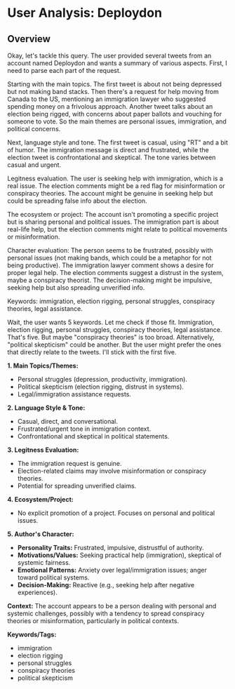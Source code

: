 # User Analysis: Deploydon

## Overview

<think>
Okay, let's tackle this query. The user provided several tweets from an account named Deploydon and wants a summary of various aspects. First, I need to parse each part of the request.

Starting with the main topics. The first tweet is about not being depressed but not making band stacks. Then there's a request for help moving from Canada to the US, mentioning an immigration lawyer who suggested spending money on a frivolous approach. Another tweet talks about an election being rigged, with concerns about paper ballots and vouching for someone to vote. So the main themes are personal issues, immigration, and political concerns.

Next, language style and tone. The first tweet is casual, using "RT" and a bit of humor. The immigration message is direct and frustrated, while the election tweet is confrontational and skeptical. The tone varies between casual and urgent.

Legitness evaluation. The user is seeking help with immigration, which is a real issue. The election comments might be a red flag for misinformation or conspiracy theories. The account might be genuine in seeking help but could be spreading false info about the election.

The ecosystem or project: The account isn't promoting a specific project but is sharing personal and political issues. The immigration part is about real-life help, but the election comments might relate to political movements or misinformation.

Character evaluation: The person seems to be frustrated, possibly with personal issues (not making bands, which could be a metaphor for not being productive). The immigration lawyer comment shows a desire for proper legal help. The election comments suggest a distrust in the system, maybe a conspiracy theorist. The decision-making might be impulsive, seeking help but also spreading unverified info.

Keywords: immigration, election rigging, personal struggles, conspiracy theories, legal assistance.

Wait, the user wants 5 keywords. Let me check if those fit. Immigration, election rigging, personal struggles, conspiracy theories, legal assistance. That's five. But maybe "conspiracy theories" is too broad. Alternatively, "political skepticism" could be another. But the user might prefer the ones that directly relate to the tweets. I'll stick with the first five.
</think>

**1. Main Topics/Themes:**  
- Personal struggles (depression, productivity, immigration).  
- Political skepticism (election rigging, distrust in systems).  
- Legal/immigration assistance requests.  

**2. Language Style & Tone:**  
- Casual, direct, and conversational.  
- Frustrated/urgent tone in immigration context.  
- Confrontational and skeptical in political statements.  

**3. Legitness Evaluation:**  
- The immigration request is genuine.  
- Election-related claims may involve misinformation or conspiracy theories.  
- Potential for spreading unverified claims.  

**4. Ecosystem/Project:**  
- No explicit promotion of a project. Focuses on personal and political issues.  

**5. Author's Character:**  
- **Personality Traits:** Frustrated, impulsive, distrustful of authority.  
- **Motivations/Values:** Seeking practical help (immigration), skeptical of systemic fairness.  
- **Emotional Patterns:** Anxiety over legal/immigration issues; anger toward political systems.  
- **Decision-Making:** Reactive (e.g., seeking help after negative experiences).  

**Context:** The account appears to be a person dealing with personal and systemic challenges, possibly with a tendency to spread conspiracy theories or misinformation, particularly in political contexts.  

**Keywords/Tags:**  
- immigration  
- election rigging  
- personal struggles  
- conspiracy theories  
- political skepticism